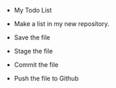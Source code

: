 * My Todo List

* Make a list in my new repository.
* Save the file
* Stage the file
* Commit the file
* Push the file to Github